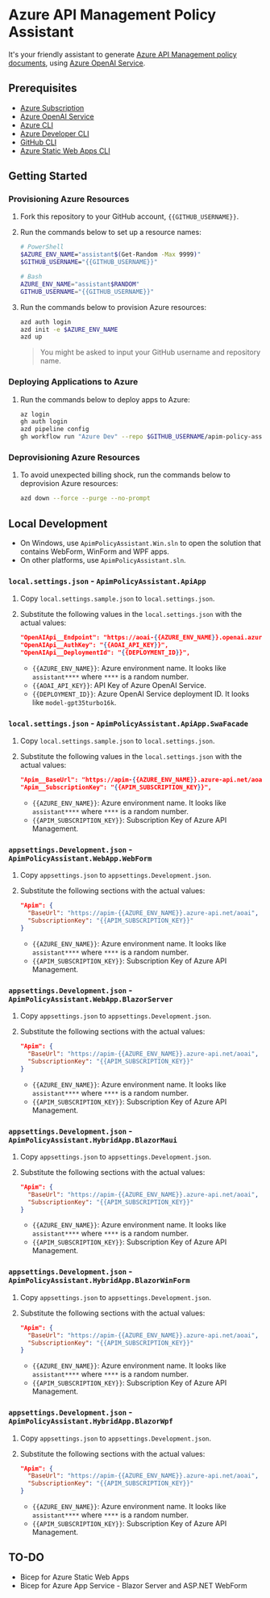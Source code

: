 # Azure API Management Policy Assistant

It's your friendly assistant to generate [Azure API Management policy documents](https://learn.microsoft.com/azure/api-management/api-management-howto-policies), using [Azure OpenAI Service](https://learn.microsoft.com/azure/ai-services/openai/overview).

## Prerequisites

- [Azure Subscription](https://azure.microsoft.com/free)
- [Azure OpenAI Service](https://learn.microsoft.com/azure/ai-services/openai/overview)
- [Azure CLI](https://learn.microsoft.com/cli/azure/what-is-azure-cli)
- [Azure Developer CLI](https://learn.microsoft.com/azure/developer/azure-developer-cli/overview)
- [GitHub CLI](https://cli.github.com)
- [Azure Static Web Apps CLI](https://github.com/Azure/static-web-apps-cli)

## Getting Started

### Provisioning Azure Resources

1. Fork this repository to your GitHub account, `{{GITHUB_USERNAME}}`.
1. Run the commands below to set up a resource names:

   ```bash
   # PowerShell
   $AZURE_ENV_NAME="assistant$(Get-Random -Max 9999)"
   $GITHUB_USERNAME="{{GITHUB_USERNAME}}"

   # Bash
   AZURE_ENV_NAME="assistant$RANDOM"
   GITHUB_USERNAME="{{GITHUB_USERNAME}}"
   ```

1. Run the commands below to provision Azure resources:

   ```bash
   azd auth login
   azd init -e $AZURE_ENV_NAME
   azd up
   ```

   > You might be asked to input your GitHub username and repository name.

### Deploying Applications to Azure

1. Run the commands below to deploy apps to Azure:

   ```bash
   az login
   gh auth login
   azd pipeline config
   gh workflow run "Azure Dev" --repo $GITHUB_USERNAME/apim-policy-assistant
   ```

### Deprovisioning Azure Resources

1. To avoid unexpected billing shock, run the commands below to deprovision Azure resources:

   ```bash
   azd down --force --purge --no-prompt
   ```

## Local Development

- On Windows, use `ApimPolicyAssistant.Win.sln` to open the solution that contains WebForm, WinForm and WPF apps.
- On other platforms, use `ApimPolicyAssistant.sln`.

### `local.settings.json` - `ApimPolicyAssistant.ApiApp`

1. Copy `local.settings.sample.json` to `local.settings.json`.
1. Substitute the following values in the `local.settings.json` with the actual values:

   ```json
   "OpenAIApi__Endpoint": "https://aoai-{{AZURE_ENV_NAME}}.openai.azure.com/",
   "OpenAIApi__AuthKey": "{{AOAI_API_KEY}}",
   "OpenAIApi__DeploymentId": "{{DEPLOYMENT_ID}}",
   ```

   - `{{AZURE_ENV_NAME}}`: Azure environment name. It looks like `assistant****` where `****` is a random number.
   - `{{AOAI_API_KEY}}`: API Key of Azure OpenAI Service.
   - `{{DEPLOYMENT_ID}}`: Azure OpenAI Service deployment ID. It looks like `model-gpt35turbo16k`.

### `local.settings.json` - `ApimPolicyAssistant.ApiApp.SwaFacade`

1. Copy `local.settings.sample.json` to `local.settings.json`.
1. Substitute the following values in the `local.settings.json` with the actual values:

   ```json
   "Apim__BaseUrl": "https://apim-{{AZURE_ENV_NAME}}.azure-api.net/aoai",
   "Apim__SubscriptionKey": "{{APIM_SUBSCRIPTION_KEY}}",
   ```

   - `{{AZURE_ENV_NAME}}`: Azure environment name. It looks like `assistant****` where `****` is a random number.
   - `{{APIM_SUBSCRIPTION_KEY}}`: Subscription Key of Azure API Management.

### `appsettings.Development.json` - `ApimPolicyAssistant.WebApp.WebForm`

1. Copy `appsettings.json` to `appsettings.Development.json`.
1. Substitute the following sections with the actual values:

   ```json
   "Apim": {
     "BaseUrl": "https://apim-{{AZURE_ENV_NAME}}.azure-api.net/aoai",
     "SubscriptionKey": "{{APIM_SUBSCRIPTION_KEY}}"
   }
   ```

   - `{{AZURE_ENV_NAME}}`: Azure environment name. It looks like `assistant****` where `****` is a random number.
   - `{{APIM_SUBSCRIPTION_KEY}}`: Subscription Key of Azure API Management.

### `appsettings.Development.json` - `ApimPolicyAssistant.WebApp.BlazorServer`

1. Copy `appsettings.json` to `appsettings.Development.json`.
1. Substitute the following sections with the actual values:

   ```json
   "Apim": {
     "BaseUrl": "https://apim-{{AZURE_ENV_NAME}}.azure-api.net/aoai",
     "SubscriptionKey": "{{APIM_SUBSCRIPTION_KEY}}"
   }
   ```

   - `{{AZURE_ENV_NAME}}`: Azure environment name. It looks like `assistant****` where `****` is a random number.
   - `{{APIM_SUBSCRIPTION_KEY}}`: Subscription Key of Azure API Management.

### `appsettings.Development.json` - `ApimPolicyAssistant.HybridApp.BlazorMaui`

1. Copy `appsettings.json` to `appsettings.Development.json`.
1. Substitute the following sections with the actual values:

   ```json
   "Apim": {
     "BaseUrl": "https://apim-{{AZURE_ENV_NAME}}.azure-api.net/aoai",
     "SubscriptionKey": "{{APIM_SUBSCRIPTION_KEY}}"
   }
   ```

   - `{{AZURE_ENV_NAME}}`: Azure environment name. It looks like `assistant****` where `****` is a random number.
   - `{{APIM_SUBSCRIPTION_KEY}}`: Subscription Key of Azure API Management.

### `appsettings.Development.json` - `ApimPolicyAssistant.HybridApp.BlazorWinForm`

1. Copy `appsettings.json` to `appsettings.Development.json`.
1. Substitute the following sections with the actual values:

   ```json
   "Apim": {
     "BaseUrl": "https://apim-{{AZURE_ENV_NAME}}.azure-api.net/aoai",
     "SubscriptionKey": "{{APIM_SUBSCRIPTION_KEY}}"
   }
   ```

   - `{{AZURE_ENV_NAME}}`: Azure environment name. It looks like `assistant****` where `****` is a random number.
   - `{{APIM_SUBSCRIPTION_KEY}}`: Subscription Key of Azure API Management.

### `appsettings.Development.json` - `ApimPolicyAssistant.HybridApp.BlazorWpf`

1. Copy `appsettings.json` to `appsettings.Development.json`.
1. Substitute the following sections with the actual values:

   ```json
   "Apim": {
     "BaseUrl": "https://apim-{{AZURE_ENV_NAME}}.azure-api.net/aoai",
     "SubscriptionKey": "{{APIM_SUBSCRIPTION_KEY}}"
   }
   ```

   - `{{AZURE_ENV_NAME}}`: Azure environment name. It looks like `assistant****` where `****` is a random number.
   - `{{APIM_SUBSCRIPTION_KEY}}`: Subscription Key of Azure API Management.

## TO-DO

- Bicep for Azure Static Web Apps
- Bicep for Azure App Service - Blazor Server and ASP.NET WebForm
